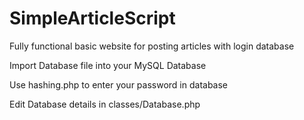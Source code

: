 # SimpleArticleScript
Fully functional basic website for posting articles with login database


Import Database file into your MySQL Database

Use hashing.php to enter your password in database

Edit Database details in classes/Database.php
